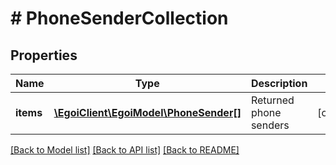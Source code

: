 # # PhoneSenderCollection

## Properties

Name | Type | Description | Notes
------------ | ------------- | ------------- | -------------
**items** | [**\EgoiClient\EgoiModel\PhoneSender[]**](PhoneSender.md) | Returned phone senders | [optional]

[[Back to Model list]](../../README.md#models) [[Back to API list]](../../README.md#endpoints) [[Back to README]](../../README.md)
